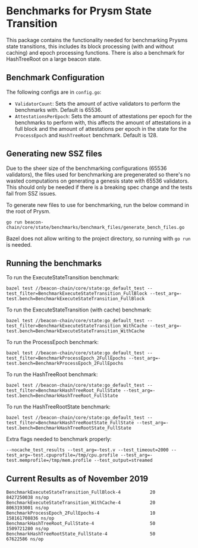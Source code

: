 # Benchmarks for Prysm State Transition
This package contains the functionality needed for benchmarking Prysms state transitions, this includes its block processing (with and without caching) and epoch processing functions. There is also a benchmark for HashTreeRoot on a large beacon state.

## Benchmark Configuration
The following configs are in `config.go`:
* `ValidatorCount`: Sets the amount of active validators to perform the benchmarks with. Default is 65536.
* `AttestationsPerEpoch`: Sets the amount of attestations per epoch for the benchmarks to perform with, this affects the amount of attestations in a full block and the amount of attestations per epoch in the state for the `ProcessEpoch` and `HashTreeRoot` benchmark. Default is 128.

## Generating new SSZ files
Due to the sheer size of the benchmarking configurations (65536 validators), the files used for benchmarking are pregenerated so there's no wasted computations on generating a genesis state with 65536 validators. This should only be needed if there is a breaking spec change and the tests fail from SSZ issues.

To generate new files to use for benchmarking, run the below command in the root of Prysm.
```
go run beacon-chain/core/state/benchmarks/benchmark_files/generate_bench_files.go
```

Bazel does not allow writing to the project directory, so running with `go run` is needed.

## Running the benchmarks
To run the ExecuteStateTransition benchmark:

```bazel test //beacon-chain/core/state:go_default_test --test_filter=BenchmarkExecuteStateTransition_FullBlock --test_arg=-test.bench=BenchmarkExecuteStateTransition_FullBlock```

To run the ExecuteStateTransition (with cache) benchmark:

```bazel test //beacon-chain/core/state:go_default_test --test_filter=BenchmarkExecuteStateTransition_WithCache --test_arg=-test.bench=BenchmarkExecuteStateTransition_WithCache```

To run the ProcessEpoch benchmark:

```bazel test //beacon-chain/core/state:go_default_test --test_filter=BenchmarkProcessEpoch_2FullEpochs --test_arg=-test.bench=BenchmarkProcessEpoch_2FullEpochs```

To run the HashTreeRoot benchmark:

```bazel test //beacon-chain/core/state:go_default_test --test_filter=BenchmarkHashTreeRoot_FullState --test_arg=-test.bench=BenchmarkHashTreeRoot_FullState```

To run the HashTreeRootState benchmark:

```bazel test //beacon-chain/core/state:go_default_test --test_filter=BenchmarkHashTreeRootState_FullState --test_arg=-test.bench=BenchmarkHashTreeRootState_FullState```

Extra flags needed to benchmark properly:

```--nocache_test_results --test_arg=-test.v --test_timeout=2000 --test_arg=-test.cpuprofile=/tmp/cpu.profile --test_arg=-test.memprofile=/tmp/mem.profile --test_output=streamed```

## Current Results as of November 2019
```
BenchmarkExecuteStateTransition_FullBlock-4           20	  8427250038 ns/op
BenchmarkExecuteStateTransition_WithCache-4   	      20	  8063193001 ns/op
BenchmarkProcessEpoch_2FullEpochs-4           	      10	158161708836 ns/op
BenchmarkHashTreeRoot_FullState-4   	              50	  1509721280 ns/op
BenchmarkHashTreeRootState_FullState-4                50            67622586 ns/op
```